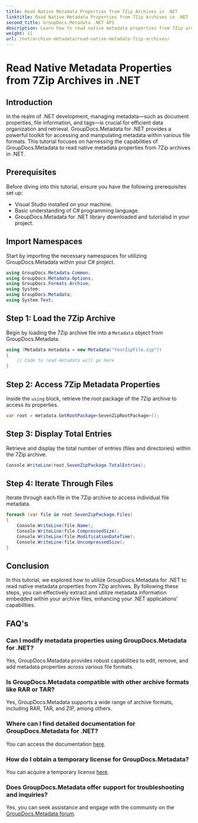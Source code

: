 ```yaml
---
title: Read Native Metadata Properties from 7Zip Archives in .NET
linktitle: Read Native Metadata Properties from 7Zip Archives in .NET
second_title: GroupDocs.Metadata .NET API
description: Learn how to read native metadata properties from 7Zip archives using GroupDocs.Metadata for .NET. Enhance your .NET application's data management capabilities.
weight: 11
url: /net/archive-metadata/read-native-metadata-7zip-archives/
---
```


# Read Native Metadata Properties from 7Zip Archives in .NET

## Introduction
In the realm of .NET development, managing metadata—such as document properties, file information, and tags—is crucial for efficient data organization and retrieval. GroupDocs.Metadata for .NET provides a powerful toolkit for accessing and manipulating metadata within various file formats. This tutorial focuses on harnessing the capabilities of GroupDocs.Metadata to read native metadata properties from 7Zip archives in .NET. 
## Prerequisites
Before diving into this tutorial, ensure you have the following prerequisites set up:
- Visual Studio installed on your machine.
- Basic understanding of C# programming language.
- GroupDocs.Metadata for .NET library downloaded and tutorialsd in your project.

## Import Namespaces
Start by importing the necessary namespaces for utilizing GroupDocs.Metadata within your C# project.
```csharp
using GroupDocs.Metadata.Common;
using GroupDocs.Metadata.Options;
using GroupDocs.Formats.Archive;
using System;
using GroupDocs.Metadata;
using System.Text;
```
## Step 1: Load the 7Zip Archive
Begin by loading the 7Zip archive file into a `Metadata` object from GroupDocs.Metadata.
```csharp
using (Metadata metadata = new Metadata("YourZipFile.zip"))
{
    // Code to read metadata will go here
}
```
## Step 2: Access 7Zip Metadata Properties
Inside the `using` block, retrieve the root package of the 7Zip archive to access its properties.
```csharp
var root = metadata.GetRootPackage<SevenZipRootPackage>();
```
## Step 3: Display Total Entries
Retrieve and display the total number of entries (files and directories) within the 7Zip archive.
```csharp
Console.WriteLine(root.SevenZipPackage.TotalEntries);
```
## Step 4: Iterate Through Files
Iterate through each file in the 7Zip archive to access individual file metadata.
```csharp
foreach (var file in root.SevenZipPackage.Files)
{
    Console.WriteLine(file.Name);
    Console.WriteLine(file.CompressedSize);
    Console.WriteLine(file.ModificationDateTime);
    Console.WriteLine(file.UncompressedSize);
}
```

## Conclusion
In this tutorial, we explored how to utilize GroupDocs.Metadata for .NET to read native metadata properties from 7Zip archives. By following these steps, you can effectively extract and utilize metadata information embedded within your archive files, enhancing your .NET applications' capabilities.

## FAQ's
### Can I modify metadata properties using GroupDocs.Metadata for .NET?
Yes, GroupDocs.Metadata provides robust capabilities to edit, remove, and add metadata properties across various file formats.
### Is GroupDocs.Metadata compatible with other archive formats like RAR or TAR?
Yes, GroupDocs.Metadata supports a wide range of archive formats, including RAR, TAR, and ZIP, among others.
### Where can I find detailed documentation for GroupDocs.Metadata for .NET?
You can access the documentation [here](https://tutorials.groupdocs.com/metadata/net/).
### How do I obtain a temporary license for GroupDocs.Metadata?
You can acquire a temporary license [here](https://purchase.groupdocs.com/temporary-license/).
### Does GroupDocs.Metadata offer support for troubleshooting and inquiries?
Yes, you can seek assistance and engage with the community on the [GroupDocs.Metadata forum](https://forum.groupdocs.com/c/metadata/14).
